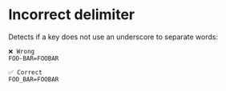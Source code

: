 # Incorrect delimiter

Detects if a key does not use an underscore to separate words:

```env
❌ Wrong
FOO-BAR=FOOBAR

✅ Correct
FOO_BAR=FOOBAR
```

